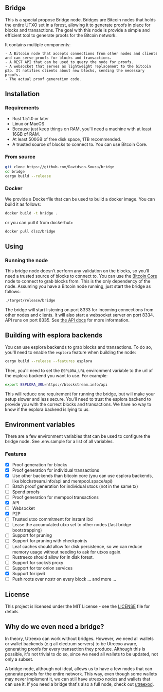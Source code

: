 ## Bridge

This is a special propose Bridge node. Bridges are Bitcoin nodes that holds the entire UTXO set in a forest, allowing it to generate proofs in place for blocks and transactions. The goal with this node is provide a simple and efficient tool to generate proofs for the Bitcoin network.

It contains multiple components:

    - A Bitcoin node that accepts connections from other nodes and clients and can serve proofs for blocks and transactions.
    - A REST API that can be used to query the node for proofs.
    - A websocket that serves as lightweight replacement to the bitcoin p2p. It notifies clients about new blocks, sending the necessary proofs.
    - The actual proof generation code.

## Installation

### Requirements

- Rust 1.51.0 or later
- Linux or MacOS
- Because just keep things on RAM, you'll need a machine with at least 16GB of RAM.
- At least 500GB of free disk space, 1TB recommended.
- A trusted source of blocks to connect to. You can use Bitcoin Core.

### From source

```bash
git clone https://github.com/Davidson-Souza/bridge
cd bridge
cargo build --release
```

### Docker

We provide a Dockerfile that can be used to build a docker image. You can build it as follows:

```bash
docker build -t bridge .
```

or you can pull it from dockerhub:

```bash
docker pull dlsz/bridge
```

## Using

### Running the node

This bridge node doesn't perform any validation on the blocks, so you'll need a trusted source of blocks to connect to. You can use the [Bitcoin Core](https://github.com/bitcoin/bitcoin) node to connect to grab blocks from. This is the only dependency of the node.
Assuming you have a Bitcoin node running, just start the bridge as follows:

```bash
./target/release/bridge
```

The bridge will start listening on port 8333 for incoming connections from other nodes and clients. It will also start a websocket server on port 8334. API runs on port 8335. See [the API docs](docs/API.md) for more information.
## Building with esplora backends

You can use esplora backends to grab blocks and transactions. To do so, you'll need to enable the `esplora` feature when building the node:

```bash
cargo build --release --features esplora
```

Then, you'll need to set the `ESPLORA_URL` environment variable to the url of the esplora backend you want to use. For example:

```bash
export ESPLORA_URL=https://blockstream.info/api
```

This will reduce one requirement for running the bridge, but will make your setup slower and less secure. You'll need to trust the esplora backend to provide you with the correct blocks and transactions. We have no way to know if the esplora backend is lying to us.

## Environment variables

There are a few environment variables that can be used to configure the bridge node. See .env.sample for a list of all variables.

### Features

- [x] Proof generation for blocks
- [x] Proof generation for individual transactions
- [x] Use other backends than bitcoin core (you can use esplora backends, like blockstream.info/api and mempool.space/api)
- [ ] Batch proof generation for individual utxos (not in the same tx)
- [ ] Spend proofs
- [ ] Proof generation for mempool transactions
- [x] API
- [ ] Websocket
- [x] P2P
- [ ] Trusted utxo commitment for instant ibd
- [ ] Lease the accumulated utxo set to other nodes (fast bridge bootstrapping)
- [ ] Support for pruning
- [ ] Support for pruning with checkpoints
- [ ] Leaf caches should allow for disk persistence, so we can reduce memory usage without needing to ask for utxos again.
- [ ] Rustreexo should allow for in disk forest.
- [ ] Support for socks5 proxy
- [ ] Support for tor onion services
- [x] Support for ipv6
- [ ] Push roots over nostr on every block
... and more ...

## License

This project is licensed under the MIT License - see the [LICENSE](LICENSE) file for details

## Why do we even need a bridge?

In theory, Utreexo can work without bridges. However, we need all wallets or wallet backends (e.g all electrum servers) to be Utreexo aware, generating proofs for every transaction they produce. Although this is possible, it's not trivial to do so, since we need all wallets to be updated, not only a subset.

A bridge node, although not ideal, allows us to have a few nodes that can generate proofs for the entire network. This way, even though some wallets may never implement it, we can still have utreexo nodes and wallets that can use it. If you need a bridge that's also a full node, check out [utreexod](https://github.com/utreexod/utreexo).